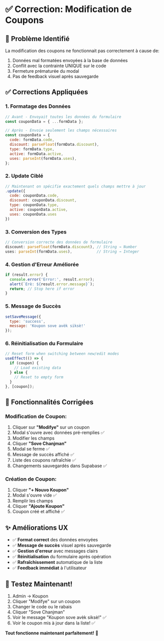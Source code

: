 # ✅ Correction: Modification de Coupons

## 🐛 Problème Identifié

La modification des coupons ne fonctionnait pas correctement à cause de:
1. Données mal formatées envoyées à la base de données
2. Conflit avec la contrainte UNIQUE sur le code
3. Fermeture prématurée du modal
4. Pas de feedback visuel après sauvegarde

## ✅ Corrections Appliquées

### 1. Formatage des Données
```javascript
// Avant - Envoyait toutes les données du formulaire
const couponData = { ...formData };

// Après - Envoie seulement les champs nécessaires
const couponData = {
  code: formData.code,
  discount: parseFloat(formData.discount),
  type: formData.type,
  active: formData.active,
  uses: parseInt(formData.uses),
};
```

### 2. Update Ciblé
```javascript
// Maintenant on spécifie exactement quels champs mettre à jour
.update({
  code: couponData.code,
  discount: couponData.discount,
  type: couponData.type,
  active: couponData.active,
  uses: couponData.uses
})
```

### 3. Conversion des Types
```javascript
// Conversion correcte des données de formulaire
discount: parseFloat(formData.discount), // String → Number
uses: parseInt(formData.uses),           // String → Integer
```

### 4. Gestion d'Erreur Améliorée
```javascript
if (result.error) {
  console.error('Error:', result.error);
  alert(`Erè: ${result.error.message}`);
  return; // Stop here if error
}
```

### 5. Message de Succès
```javascript
setSaveMessage({ 
  type: 'success', 
  message: 'Koupon sove avèk siksè!' 
});
```

### 6. Réinitialisation du Formulaire
```javascript
// Reset form when switching between new/edit modes
useEffect(() => {
  if (coupon) {
    // Load existing data
  } else {
    // Reset to empty form
  }
}, [coupon]);
```

## 🎯 Fonctionnalités Corrigées

### Modification de Coupon:
1. Cliquer sur **"Modifye"** sur un coupon
2. Modal s'ouvre avec données pré-remplies ✅
3. Modifier les champs
4. Cliquer **"Sove Chanjman"**
5. Modal se ferme ✅
6. Message de succès affiché ✅
7. Liste des coupons rafraîchie ✅
8. Changements sauvegardés dans Supabase ✅

### Création de Coupon:
1. Cliquer **"+ Nouvo Koupon"**
2. Modal s'ouvre vide ✅
3. Remplir les champs
4. Cliquer **"Ajoute Koupon"**
5. Coupon créé et affiché ✅

## ✨ Améliorations UX

- ✅ **Format correct** des données envoyées
- ✅ **Message de succès** visuel après sauvegarde
- ✅ **Gestion d'erreur** avec messages clairs
- ✅ **Réinitialisation** du formulaire après opération
- ✅ **Rafraîchissement** automatique de la liste
- ✅ **Feedback immédiat** à l'utilisateur

## 🚀 Testez Maintenant!

1. Admin → Koupon
2. Cliquer "Modifye" sur un coupon
3. Changer le code ou le rabais
4. Cliquer "Sove Chanjman"
5. Voir le message "Koupon sove avèk siksè!" ✅
6. Voir le coupon mis à jour dans la liste! ✅

**Tout fonctionne maintenant parfaitement!** 🎉

